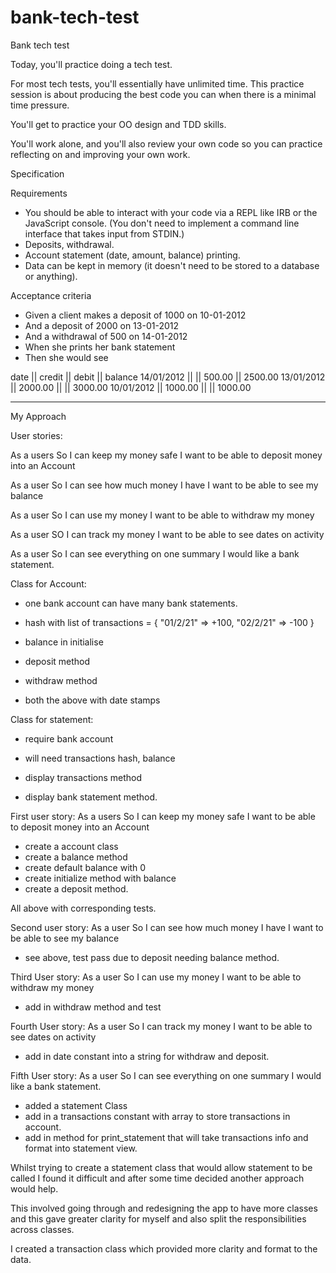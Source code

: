 # bank-tech-test

Bank tech test

Today, you'll practice doing a tech test.

For most tech tests, you'll essentially have unlimited time. This practice session is about producing the best code you can when there is a minimal time pressure.

You'll get to practice your OO design and TDD skills.

You'll work alone, and you'll also review your own code so you can practice reflecting on and improving your own work.

Specification

Requirements

- You should be able to interact with your code via a REPL like IRB or the JavaScript console. (You don't need to implement a command line interface that takes input from STDIN.)
- Deposits, withdrawal.
- Account statement (date, amount, balance) printing.
- Data can be kept in memory (it doesn't need to be stored to a database or anything).

Acceptance criteria

- Given a client makes a deposit of 1000 on 10-01-2012
- And a deposit of 2000 on 13-01-2012
- And a withdrawal of 500 on 14-01-2012
- When she prints her bank statement
- Then she would see

date || credit || debit || balance
14/01/2012 || || 500.00 || 2500.00
13/01/2012 || 2000.00 || || 3000.00
10/01/2012 || 1000.00 || || 1000.00

----------------------------------

My Approach


User stories:

As a users
So I can keep my money safe
I want to be able to deposit money into an Account

As a user
So I can see how much money I have
I want to be able to see my balance


As a user
So I can use my money
I want to be able to withdraw my money

As a user
SO I can track my money
I want to be able to see dates on activity


As a user
So I can see everything on one summary
I would like a bank statement.


Class for Account:
- one bank account can have many bank statements.

- hash with list of       transactions = { "01/2/21" => +100, "02/2/21" => -100 }
- balance in initialise

- deposit method

- withdraw method

- both the above with date stamps


Class for statement:
- require bank account

- will need transactions hash, balance
- display transactions method
- display bank statement method.


First user story:
As a users
So I can keep my money safe
I want to be able to deposit money into an Account

- create a account class
- create a balance method
- create default balance with 0
- create initialize method with balance
- create a deposit method.

All above with corresponding tests.

Second user story:
As a user
So I can see how much money I have
I want to be able to see my balance

- see above, test pass due to deposit needing balance method.

Third User story:
As a user
So I can use my money
I want to be able to withdraw my money

- add in withdraw method and test

Fourth User story:
As a user
So I can track my money
I want to be able to see dates on activity

- add in date constant into a string for withdraw and deposit.

Fifth User story:
As a user
So I can see everything on one summary
I would like a bank statement.

- added a statement Class
- add in a transactions constant with array to store transactions in account.
- add in method for print_statement that will take transactions info and format
into statement view.

Whilst trying to create a statement class that would allow statement to be called
I found it difficult and after some time decided another approach would help.

This involved going through and redesigning the app to have more classes and this
gave greater clarity for myself and also split the responsibilities across classes.

I created a transaction class which provided more clarity and format to the data.
